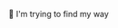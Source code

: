 🧭 I'm trying to find my way

<!---
uslukarga/uslukarga is a ✨ special ✨ repository because its `README.md` (this file) appears on your GitHub profile.
You can click the Preview link to take a look at your changes.
--->
